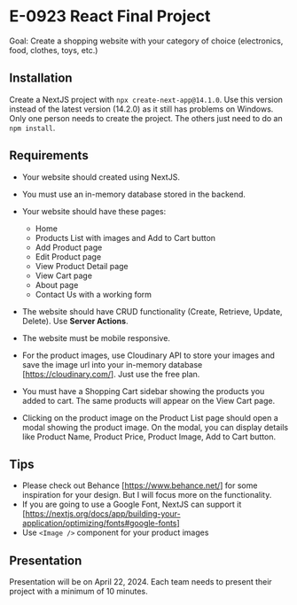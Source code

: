 # E-0923 React Final Project

Goal: Create a shopping website with your category of choice (electronics, food, clothes, toys, etc.)

## Installation

Create a NextJS project with `npx create-next-app@14.1.0`. Use this version instead of the latest version (14.2.0) as it still has problems on Windows. Only one person needs to create the project. The others just need to do an `npm install`.

## Requirements

- Your website should created using NextJS.
- You must use an in-memory database stored in the backend.
- Your website should have these pages:

  - Home
  - Products List with images and Add to Cart button
  - Add Product page
  - Edit Product page
  - View Product Detail page
  - View Cart page
  - About page
  - Contact Us with a working form

- The website should have CRUD functionality (Create, Retrieve, Update, Delete). Use **Server Actions**.
- The website must be mobile responsive.
- For the product images, use Cloudinary API to store your images and save the image url into your in-memory database [https://cloudinary.com/]. Just use the free plan.
- You must have a Shopping Cart sidebar showing the products you added to cart. The same products will appear on the View Cart page.
- Clicking on the product image on the Product List page should open a modal showing the product image. On the modal, you can display details like Product Name, Product Price, Product Image, Add to Cart button.

## Tips

- Please check out Behance [https://www.behance.net/] for some inspiration for your design. But I will focus more on the functionality.
- If you are going to use a Google Font, NextJS can support it [https://nextjs.org/docs/app/building-your-application/optimizing/fonts#google-fonts]
- Use `<Image />` component for your product images

## Presentation

Presentation will be on April 22, 2024. Each team needs to present their project with a minimum of 10 minutes.

